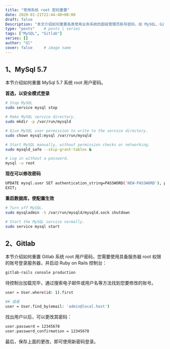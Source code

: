 ```yaml
---
title: "常用系统 root 密码重置"
date: 2020-01-21T22:44:48+08:00
draft: false
Description: "本文介绍如何重置各类常用业务系统的超级管理员账号密码，如 MySQL、Gitlab 等。"
type: "posts"    # posts | series
tags: ["MySQL", "Gitlab"]
series: []
author: "Gl"
cover: false     # image name
---
```


## 1、MySql 5.7

本节介绍如何重置 MySql 5.7 系统 root 用户密码。

**首选，以安全模式登录**

```bash
# Stop MySQL
sudo service mysql stop

# Make MySQL service directory.
sudo mkdir -p /var/run/mysqld

# Give MySQL user permission to write to the service directory.
sudo chown mysql:mysql /var/run/mysqld

# Start MySQL manually, without permission checks or networking.
sudo mysqld_safe --skip-grant-tables &

# Log in without a password.
mysql -u root
```

**现在可以修改密码**

```bash
UPDATE mysql.user SET authentication_string=PASSWORD('NEW-PASSWORD'), plugin='mysql_native_password' WHERE User='root' ;
EXIT;
```

**重启数据库，使配置生效**

```bash
# Turn off MySQL.
sudo mysqladmin -S /var/run/mysqld/mysqld.sock shutdown

# Start the MySQL service normally.
sudo service mysql start
```

## 2、Gitlab

本节介绍如何重置 Gitlab 系统 root 用户密码，您需要使用具备服务器 root 权限的账号登录服务器，并启动 Ruby on Rails 控制台：

```bash
gitlab-rails console production
```

待控制台加载完毕，通过搜索电子邮件或用户名等方法找到您要修改的账号。

```bash
user = User.where(id: 1).first

## 或者
user = User.find_by(email: 'admin@local.host')
```

找出用户以后，可以更改其密码：

```bash
user.password = 12345678
user.password_confirmation = 12345678
```

最后，保存上面的更改，即可使用新密码登录。
